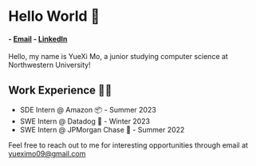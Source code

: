 # Hello World 👋

#### - [Email](mailto:yueximo09@gmail.com) - [LinkedIn](https://www.linkedin.com/in/yueximo/)

Hello, my name is YueXi Mo, a junior studying computer science at Northwestern University!

## Work Experience 👨‍💻
- SDE Intern @ Amazon 📦 - Summer 2023
- SWE Intern @ Datadog 🐶 - Winter 2023
- SWE Intern @ JPMorgan Chase 🏦 - Summer 2022

Feel free to reach out to me for interesting opportunities through email at yueximo09@gmail.com

